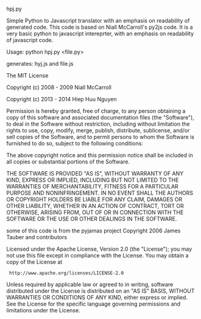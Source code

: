  hpj.py
 
 Simple Python to Javascript translator with an emphasis on readability of generated code.
 This code is based on Niall McCarroll's py2js code. It is a very
 basic python to javascript intereprter, with an emphasis on
 readability of javascript code.

 Usage: python hpj.py <file.py>
 
 generates: hyj.js and file.js

 The MIT License

 Copyright (c) 2008 - 2009 Niall McCarroll
 
 Copyright (c) 2013 - 2014 Hiep Huu Nguyen

 Permission is hereby granted, free of charge, to any person obtaining a copy
 of this software and associated documentation files (the "Software"), to deal
 in the Software without restriction, including without limitation the rights
 to use, copy, modify, merge, publish, distribute, sublicense, and/or sell
 copies of the Software, and to permit persons to whom the Software is
 furnished to do so, subject to the following conditions:

 The above copyright notice and this permission notice shall be included in
 all copies or substantial portions of the Software.

 THE SOFTWARE IS PROVIDED "AS IS", WITHOUT WARRANTY OF ANY KIND, EXPRESS OR
 IMPLIED, INCLUDING BUT NOT LIMITED TO THE WARRANTIES OF MERCHANTABILITY,
 FITNESS FOR A PARTICULAR PURPOSE AND NONINFRINGEMENT. IN NO EVENT SHALL THE
 AUTHORS OR COPYRIGHT HOLDERS BE LIABLE FOR ANY CLAIM, DAMAGES OR OTHER
 LIABILITY, WHETHER IN AN ACTION OF CONTRACT, TORT OR OTHERWISE, ARISING FROM,
 OUT OF OR IN CONNECTION WITH THE SOFTWARE OR THE USE OR OTHER DEALINGS IN
 THE SOFTWARE.



 some of this code is from the pyjamas project
 Copyright 2006 James Tauber and contributors

 Licensed under the Apache License, Version 2.0 (the "License");
 you may not use this file except in compliance with the License.
 You may obtain a copy of the License at

     http://www.apache.org/licenses/LICENSE-2.0

 Unless required by applicable law or agreed to in writing, software
 distributed under the License is distributed on an "AS IS" BASIS,
 WITHOUT WARRANTIES OR CONDITIONS OF ANY KIND, either express or implied.
 See the License for the specific language governing permissions and
 limitations under the License.


